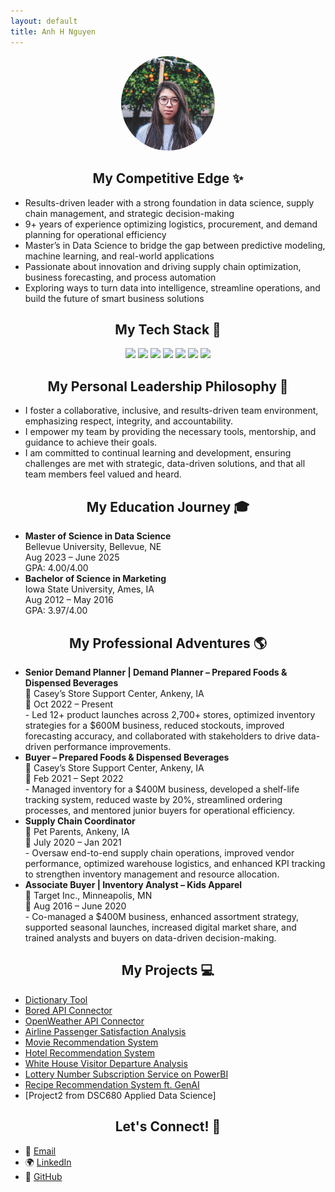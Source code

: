 ```yaml
---
layout: default
title: Anh H Nguyen
---
```


<div style="text-align: center;"><img src="/assets/Anh2.png" alt="My profile picture" style="width: 150px; border-radius: 50%;"></div>

<div style="text-align: center;">
  <h2>My Competitive  Edge ✨</h2>
</div>

<ul>
  <li>Results-driven leader with a strong foundation in data science, supply chain management, and strategic decision-making</li>
  <li>9+ years of experience optimizing logistics, procurement, and demand planning for operational efficiency</li>
  <li>Master’s in Data Science to bridge the gap between predictive modeling, machine learning, and real-world applications</li>
  <li>Passionate about innovation and driving supply chain optimization, business forecasting, and process automation</li>
  <li>Exploring ways to turn data into intelligence, streamline operations, and build the future of smart business solutions</li>
</ul>

<div style="text-align: center;">
  <h2>My Tech Stack 🥞</h2>
</div>

<div style="text-align: center;">
  <p>
    <img src="https://img.shields.io/badge/python-3670A0?style=for-the-badge&logo=python&logoColor=ffdd54">
    <img src="https://img.shields.io/badge/r-%23276DC3.svg?style=for-the-badge&logo=r&logoColor=white">
    <img src="https://img.shields.io/badge/chatGPT-74aa9c?style=for-the-badge&logo=openai&logoColor=white">
    <img src="https://img.shields.io/badge/power_bi-F2C811?style=for-the-badge&logo=powerbi&logoColor=black">
    <img src="https://img.shields.io/badge/Microsoft_Excel-217346?style=for-the-badge&logo=microsoft-excel&logoColor=white">
    <img src="https://img.shields.io/badge/Microsoft_PowerPoint-B7472A?style=for-the-badge&logo=microsoft-powerpoint&logoColor=white">
    <img src="https://img.shields.io/badge/Microsoft_Word-2B579A?style=for-the-badge&logo=microsoft-word&logoColor=white">
  </p>
</div>

<div style="text-align: center;">
  <h2>My Personal Leadership Philosophy 💭</h2>
</div>

<ul>
  <li>I foster a collaborative, inclusive, and results-driven team environment, emphasizing respect, integrity, and accountability.</li>
  <li>I empower my team by providing the necessary tools, mentorship, and guidance to achieve their goals.</li>
  <li>I am committed to continual learning and development, ensuring challenges are met with strategic, data-driven solutions, and that all team members feel valued and heard.</li>
</ul>

<div style="text-align: center;">
  <h2>My Education Journey 🎓</h2>
</div>

<ul>
  <li>
    <strong>Master of Science in Data Science</strong><br>
    Bellevue University, Bellevue, NE<br>
    Aug 2023 – June 2025<br>
    GPA: 4.00/4.00
  </li>
  <li>
    <strong>Bachelor of Science in Marketing</strong><br>
    Iowa State University, Ames, IA<br>
    Aug 2012 – May 2016<br>
    GPA: 3.97/4.00
  </li>
</ul>

<div style="text-align: center;">
  <h2>My Professional Adventures 🌎</h2>
</div>

<ul>
  <li>
    <strong>Senior Demand Planner | Demand Planner – Prepared Foods & Dispensed Beverages</strong><br>
    📍 Casey’s Store Support Center, Ankeny, IA<br>
    📆 Oct 2022 – Present<br>
    - Led 12+ product launches across 2,700+ stores, optimized inventory strategies for a $600M business, reduced stockouts, improved forecasting accuracy, and collaborated with stakeholders to drive data-driven performance improvements.
  </li>

  <li>
    <strong>Buyer – Prepared Foods & Dispensed Beverages</strong><br>
    📍 Casey’s Store Support Center, Ankeny, IA<br>
    📆 Feb 2021 – Sept 2022<br>
    - Managed inventory for a $400M business, developed a shelf-life tracking system, reduced waste by 20%, streamlined ordering processes, and mentored junior buyers for operational efficiency.
  </li>

  <li>
    <strong>Supply Chain Coordinator</strong><br>
    📍 Pet Parents, Ankeny, IA<br>
    📆 July 2020 – Jan 2021<br>
    - Oversaw end-to-end supply chain operations, improved vendor performance, optimized warehouse logistics, and enhanced KPI tracking to strengthen inventory management and resource allocation.
  </li>

  <li>
    <strong>Associate Buyer | Inventory Analyst – Kids Apparel</strong><br>
    📍 Target Inc., Minneapolis, MN<br>
    📆 Aug 2016 – June 2020<br>
    - Co-managed a $400M business, enhanced assortment strategy, supported seasonal launches, increased digital market share, and trained analysts and buyers on data-driven decision-making.
  </li>
</ul>

<div style="text-align: center;">
  <h2>My Projects 💻</h2>
</div>

<ul>
  <li><a href="https://github.com/anh-h-nguyen/dictionary">Dictionary Tool</a></li>
  <li><a href="https://github.com/anh-h-nguyen/bored-api.git">Bored API Connector</a></li>
  <li><a href="https://github.com/anh-h-nguyen/open-weather-api.git">OpenWeather API Connector</a></li>
  <li><a href="https://github.com/anh-h-nguyen/airline-passenger-satisfaction-analysis">Airline Passenger Satisfaction Analysis</a></li>
  <li><a href="https://github.com/anh-h-nguyen/movie_recommendation_system">Movie Recommendation System</a></li>
  <li><a href="https://github.com/anh-h-nguyen/hotel-recommendation-system">Hotel Recommendation System</a></li>
  <li><a href="https://github.com/anh-h-nguyen/white-house-visitor-logs.git">White House Visitor Departure Analysis</a></li>
  <li><a href="https://github.com/anh-h-nguyen/lottery_number_subscription_service.git">Lottery Number Subscription Service on PowerBI</a></li>
  <li><a href="https://github.com/anh-h-nguyen/recipe_recommendation_system_ft_genai.git">Recipe Recommendation System ft. GenAI</a></li>
  <li>[Project2 from DSC680 Applied Data Science]</li>
</ul>

<div style="text-align: center;">
  <h2>Let's Connect! 🤝</h2>
</div>

<ul>
  <li>📧 <a href="mailto:anhnguyen824@gmail.com">Email</a></li>
  <li>🌍 <a href="https://linkedin.com/in/anhnguyen824">LinkedIn</a></li>
  <li>🐙 <a href="https://github.com/anh-h-nguyen">GitHub</a></li>
</ul>
